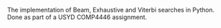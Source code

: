 The implementation of Beam, Exhaustive and Viterbi searches in Python. Done as part of a USYD COMP4446 assignment. 
